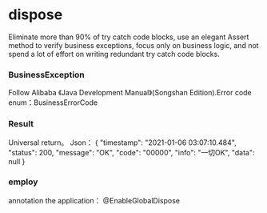 # dispose
Eliminate more than 90% of try catch code blocks, use an elegant Assert method to verify business exceptions, 
focus only on business logic, and not spend a lot of effort on writing redundant try catch code blocks.

### BusinessException
Follow Alibaba 《Java Development Manual》(Songshan Edition).Error code enum：BusinessErrorCode
### Result
Universal return。
Json：
{
  "timestamp": "2021-01-06 03:07:10.484",
  "status": 200,
  "message": "OK",
  "code": "00000",
  "info": "一切OK",
  "data": null
}

### employ
annotation the application：  @EnableGlobalDispose






